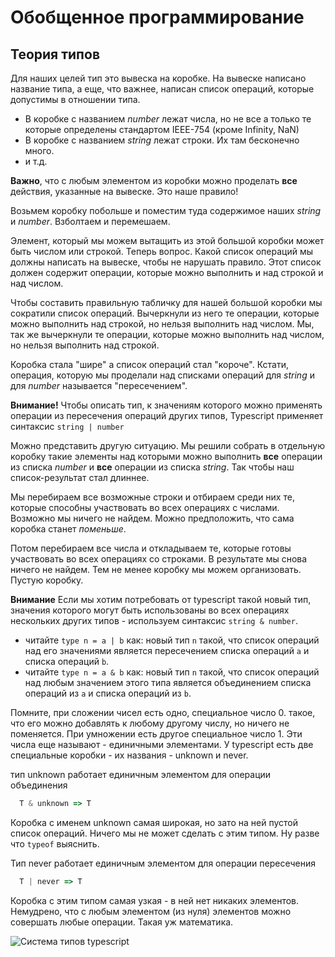 # Обобщенное программирование

## Теория типов

Для наших целей тип это вывеска на коробке. На вывеске написано название типа, а еще, что важнее, написан список операций, которые допустимы в отношении типа.

* В коробке с названием *number* лежат числа, но не все а только те которые определены стандартом IEEE-754 (кроме Infinity, NaN)
* В коробке с названием *string* лежат строки. Их там бесконечно много.
* и т.д.

**Важно**, что с любым элементом из коробки можно проделать **все** действия, указанные на вывеске. Это наше правило!

Возьмем коробку побольше и поместим туда содержимое наших *string* и *number*. Взболтаем и перемешаем.

Элемент, который мы можем вытащить из этой большой коробки может быть числом или строкой. Теперь вопрос. Какой список операций мы должны написать на вывеске, чтобы не нарушать правило. Этот список должен содержит операции, которые можно выполнить и над строкой и над числом.  

Чтобы составить правильную табличку для нашей большой коробки мы сократили список операций. Вычеркнули из него те операции, которые можно выполнить над строкой, но нельзя выполнить над числом. Мы, так же вычеркнули те операции, которые можно выполнить над числом, но нельзя выполнить над строкой.

Коробка стала "шире" а список операций стал "короче". Кстати, операция, которую мы проделали над списками операций для *string* и для *number* называется "пересечением".

**Внимание!** Чтобы описать тип, к значениям которого можно применять операции из пересечения операций других типов, Typescript применяет синтаксис `string | number`

Можно представить другую ситуацию.  Мы решили собрать в отдельную коробку такие элементы над которыми можно выполнить **все** операции из списка *number* и **все** операции из списка *string*. Так чтобы наш список-результат стал длиннее.

Мы перебираем все возможные строки и отбираем среди них те, которые способны участвовать во всех операциях с числами. Возможно мы ничего не найдем.  Можно предположить, что сама коробка станет *поменьше*.

Потом перебираем все числа и откладываем те, которые готовы участвовать во всех операциях со строками. В результате мы снова ничего не найдем. Тем не менее коробку мы можем организовать. Пустую коробку. 

**Внимание** Если мы хотим потребовать от typescript такой новый тип, значения которого могут быть использованы во всех операциях нескольких других типов - используем синтаксис `string & number`. 

* читайте `type n = a | b` как: новый тип `n` такой, что список операций над его значениями является пересечением списка операций `a` и списка операций `b`.
* читайте `type n = a & b` как: новый тип `n` такой, что список операций над любым значением этого типа является объединением списка операций из `a` и списка операций из `b`.

Помните, при сложении чисел есть одно, специальное число 0. такое, что его можно добавлять к любому другому числу, но ничего не поменяется. При умножении есть другое специальное число 1. Эти числа еще называют - единичными элементами. У typescript есть две специальные коробки - их названия - unknown и  never.

тип unknown работает единичным элементом для операции объединения

```typescript
  T & unknown => T
```

Коробка с именем unknown самая широкая, но зато на ней пустой список операций. Ничего мы не может сделать с этим типом. Ну разве что `typeof` выяснить.

Тип never работает единичным элементом для операции пересечения

```typescript
  T | never => T
```

Коробка с этим типом самая узкая - в ней нет никаких элементов. Немудрено, что с любым элементом (из нуля) элементов можно совершать любые операции. Такая уж математика.

![Система типов typescript]('assents/type-system.png')

